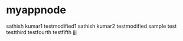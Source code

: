 # myappnode
sathish kumar1
testmodified1
sathish kumar2
testmodified
sample
test
testthird
testfourth
testfifth
jjj
